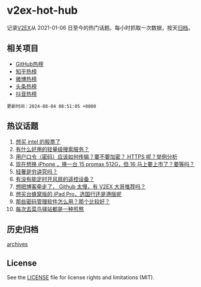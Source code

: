 # v2ex-hot-hub

 记录[V2EX](https://www.v2ex.com/)从 2021-01-06 日至今的热门话题。每小时抓取一次数据，按天[归档](archives)。
 
 ## 相关项目

- [GitHub热榜](https://github.com/lonnyzhang423/github-hot-hub)
- [知乎热榜](https://github.com/lonnyzhang423/zhihu-hot-hub)
- [微博热榜](https://github.com/lonnyzhang423/weibo-hot-hub)
- [头条热榜](https://github.com/lonnyzhang423/toutiao-hot-hub)
- [抖音热榜](https://github.com/lonnyzhang423/douyin-hot-hub)


 `更新时间：2024-08-04 08:51:05 +0800`

## 热议话题

1. [想买 intel 的股票了](https://www.v2ex.com/t/1062204)
1. [有什么好用的轻量级搜索服务？](https://www.v2ex.com/t/1062181)
1. [用户口令（密码）应该如何传输？要不要加密？ HTTPS 呢？举例分析](https://www.v2ex.com/t/1062222)
1. [现在想换 iPhone ，换一台 15 promax 512G，但 16 马上要上市了？要等吗？](https://www.v2ex.com/t/1062212)
1. [轻奢是穷讲究吗？](https://www.v2ex.com/t/1062228)
1. [有没有能定时开风扇的遥控设备？](https://www.v2ex.com/t/1062202)
1. [想把博客牵走了， Github 太慢，有 V2EX 大哥推荐吗？](https://www.v2ex.com/t/1062246)
1. [想买台蜂窝版的 iPad Pro，选国行还是港版呢](https://www.v2ex.com/t/1062248)
1. [那些密码管理软件怎么用？那个比较好？](https://www.v2ex.com/t/1062185)
1. [每次去菜鸟驿站都是一种煎熬](https://www.v2ex.com/t/1062273)

## 历史归档

[archives](archives)

## License

See the [LICENSE](LICENSE) file for license rights and limitations (MIT).
